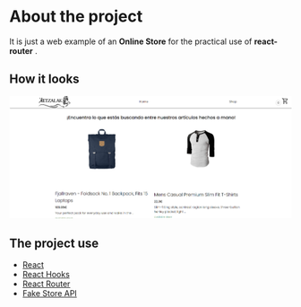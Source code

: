# About the project

It is just a web example of an **Online Store** for the practical use of **react-router** .

## How it looks
![Store Screenshort](https://github.com/DavitBoo/shopping-cart/blob/main/screenshot.png)

## The project use

<ul>
    <li>
        <a href="https://react.dev/">React</a>
    </li>
    <li>
        <a href="https://legacy.reactjs.org/docs/hooks-intro.html">React Hooks</a>
    </li>
    <li>
        <a href="https://v5.reactrouter.com/">React Router</a>
    </li>
    <li>
        <a href="https://fakestoreapi.com/">Fake Store API</a> 
    </li>
</ul>

